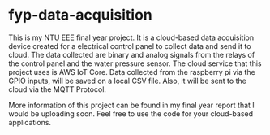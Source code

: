 # fyp-data-acquisition

This is my NTU EEE final year project.
It is a cloud-based data acquisition device created for a electrical control panel to collect data
and send it to cloud. The data collected are binary and analog signals from the relays of the control
panel and the water pressure sensor. The cloud service that this project uses is AWS IoT Core. Data 
collected from the raspberry pi via the GPIO inputs, will be saved on a local CSV file. Also, it will
be sent to the cloud via the MQTT Protocol.

More information of this project can be found in my final year report that I would be uploading soon.
Feel free to use the code for your cloud-based applications. 
